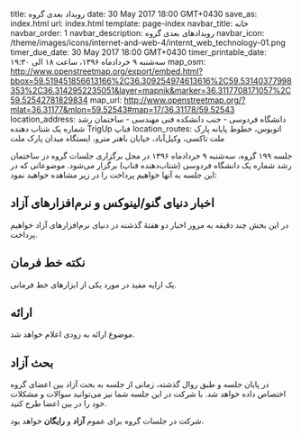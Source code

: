 title: رویداد بعدی گروه
date: 30 May 2017 18:00 GMT+0430
save_as: index.html
url: index.html
template: page-index
navbar_title: خانه
navbar_order: 1
navbar_description: رویدادهای بعدی گروه
navbar_icon: /theme/images/icons/internet-and-web-4/internt_web_technology-01.png
timer_due_date: 30 May 2017 18:00 GMT+0430
timer_printable_date: سه‌شنبه ۹ خردادماه ۱۳۹۶، ساعت ۱۸ الی ۱۹:۳۰
map_osm: http://www.openstreetmap.org/export/embed.html?bbox=59.519451856613166%2C36.309254974613616%2C59.53140377998353%2C36.3142952235051&layer=mapnik&marker=36.3117708171057%2C59.52542781829834
map_url: http://www.openstreetmap.org/?mlat=36.31177&mlon=59.52543#map=17/36.31178/59.52543
location_address: دانشگاه فردوسی - جنب دانشکده فنی مهندسی - ساختمان رشد شماره یک شتاب دهنده TrigUp فناپ
location_routes:    اتوبوس، خطوط پایانه پارک ملت
    تاکسی، وکیل‌آباد، خیابان باهنر
    مترو، ایستگاه میدان پارک ملت


جلسه ۱۹۹ گروه، سه‌شنبه ۹ خردادماه ۱۳۹۶ در محل برگزاری جلسات
گروه در ساختمان رشد شماره یک دانشگاه فردوسی (شتاب‌دهنده فناپ)
برگزار می‌شود. موضوعاتی که در این جلسه به آنها خواهیم پرداخت
را در زیر مشاهده خواهید نمود:

## اخبار دنیای گنو/لینوکس و نرم‌افزارهای آزاد
در این بخش چند دقیقه به مرور اخبار دو هفتهٔ گذشته در دنیای نرم‌افزارهای آزاد خواهیم پرداخت.

## نکته خط فرمان
یک ارایه مفید در مورد یکی از ابزارهای خط فرمانی.

## ارائه
 موضوع ارائه به زودی اعلام خواهد شد.

## بحث آزاد
در پایان جلسه و طبق روال گذشته، زمانی از جلسه به بحث آزاد بین
اعضای گروه اختصاص داده خواهد شد. با شرکت در این جلسه شما نیز
می‌توانید سوالات و مشکلات خود را در بین اعضا طرح کنید.


شرکت در جلسات گروه برای عموم **آزاد** و **رایگان** خواهد بود.

